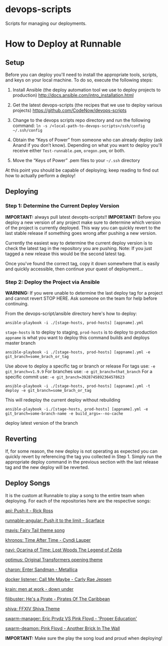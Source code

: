 devops-scripts
==============

Scripts for managing our deployments.

# How to Deploy at Runnable
## Setup

Before you can deploy you'll need to install the appropriate tools, scripts, and keys on your local machine.
To do so, execute the following steps:

1. Install Ansible (the deploy automation tool we use to deploy projects to production)
http://docs.ansible.com/intro_installation.html

2. Get the latest devops-scripts (the recipes that we use to deploy various projects)
https://github.com/CodeNow/devops-scripts

3. Change to the devops scripts repo directory and run the following command:
`ln -s /<local-path-to-devops-scripts>/ssh/config ~/.ssh/config`

4. Obtain the “Keys of Power” from someone who can already deploy (ask Anand if you don’t know). Depending on what you want to deploy you'll receive either `Test-runnable.pem`, `oregon.pem`, or both.

5. Move the “Keys of Power” .pem  files to your `~/.ssh` directory

At this point you should be capable of deploying;
keep reading to find out how to actually perform a deploy!

## Deploying

### Step 1: Determine the Current Deploy Version
**IMPORTANT:** always pull latest devopts-scripts!!
**IMPORTANT:** Before you deploy a new version of any project make sure to determine which version of the project is currently deployed. This way you can quickly revert to the last stable release if something goes wrong after pushing a new version.

Currently the easiest way to determine the current deploy version is to check the latest tag in the repository you are pushing. Note: If you just tagged a new release this would be the second latest tag.

Once you've found the correct tag, copy it down somewhere that is easily and quickly accessible, then continue your quest of deployment...

### Step 2: Deploy the Project via Ansible
**WARNING:** If you were unable to determine the last deploy tag for a project and cannot revert STOP HERE. Ask someone on the team for help before continuing.

From the devops-script/ansible directory here's how to deploy:
```
ansible-playbook -i ./[stage-hosts, prod-hosts] [appname].yml
```
`stage-hosts` is to deploy to staging, `prod-hosts` is to deploy to production
`appname` is what you want to deploy
this command builds and deploys master branch

```
ansible-playbook -i ./[stage-hosts, prod-hosts] [appname].yml -e git_branch=some_brach_or_tag
```
Use above to deploy a specific tag or branch or release
For tags use: `-e git_branch=v1.9.9`
For branches use: `-e git_branch=that_branch`
For a specific commit use: `-e git_branch=3928745892364578623`

```
ansible-playbook -i ./[stage-hosts, prod-hosts] [appname].yml -t deploy -e git_branch=some_brach_or_tag
```
This will redeploy the current deploy without rebuilding

```
ansible-playbook -i./[stage-hosts, prod-hosts] [appname].yml -e git_branch=some-branch-name -e build_args=--no-cache
```

deploy latest version of the branch

## Reverting

If, for some reason, the new deploy is not operating as expected you can quickly revert by referencing the tag you collected in Step 1. Simply run the appropriate deploy command in the previous section with the last release tag and the new deploy will be reverted.

## Deploy Songs

It is the custom at Runnable to play a song to the entire team when deploying. For each of the repositories here are the respective songs:

[api: Push it - Rick Ross](https://www.youtube.com/watch?v=qk2jeE1LOn8)

[runnable-angular: Push it to the limit - Scarface](https://www.youtube.com/watch?v=9D-QD_HIfjA)

[mavis: Fairy Tail theme song](https://www.youtube.com/watch?v=kIwmrk7LoDk)

[khronos: Time After Time - Cyndi Lauper](https://www.youtube.com/watch?v=VdQY7BusJNU)

[navi: Ocarina of Time: Lost Woods The Legend of Zelda](https://www.youtube.com/watch?v=iOGpdGEEcJM)

[optimus: Original Transformers opening theme](https://www.youtube.com/watch?v=nLS2N9mHWaw)

[charon: Enter Sandman - Metallica](https://www.youtube.com/watch?v=CD-E-LDc384)

[docker listener: Call Me Maybe - Carly Rae Jepsen](https://www.youtube.com/watch?v=fWNaR-rxAic)

[krain: men at work - down under](https://www.youtube.com/watch?v=XfR9iY5y94s)

[filibuster: He's a Pirate - Pirates Of The Caribbean](https://www.youtube.com/watch?v=yRh-dzrI4Z4)

[shiva: FFXIV Shiva Theme](https://www.youtube.com/watch?v=noJiH8HLZw4)

[swarm-manager: Eric Prydz VS Pink Floyd - 'Proper Education'](https://www.youtube.com/watch?v=IttkDYE33aU)

[swarm-deamon: Pink Floyd - Another Brick In The Wall](https://www.youtube.com/watch?v=5IpYOF4Hi6Q)

**IMPORTANT:** Make sure the play the song loud and proud when deploying!
